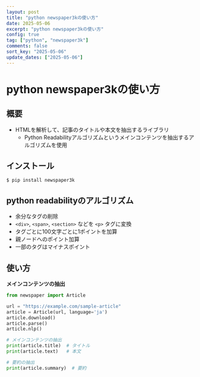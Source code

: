 ```yaml
---
layout: post
title: "python newspaper3kの使い方"
date: 2025-05-06
excerpt: "python newspaper3kの使い方"
config: true
tag: ["python", "newspaper3k"]
comments: false
sort_key: "2025-05-06"
update_dates: ["2025-05-06"]
---
```


# python newspaper3kの使い方

## 概要
 - HTMLを解析して、記事のタイトルや本文を抽出するライブラリ
   - Python Readabilityアルゴリズムというメインコンテンツを抽出するアルゴリズムを使用

## インストール

```console
$ pip install newspaper3k
```

## python readabilityのアルゴリズム
 - 余分なタグの削除
 - `<div>`, `<span>`, `<section>` などを `<p>` タグに変換
 - タグごとに100文字ごとに1ポイントを加算
 - 親ノードへのポイント加算
 - 一部のタグはマイナスポイント

## 使い方

**メインコンテンツの抽出**

```python
from newspaper import Article

url = "https://example.com/sample-article"
article = Article(url, language='ja')
article.download()
article.parse()
article.nlp()

# メインコンテンツの抽出
print(article.title)  # タイトル
print(article.text)   # 本文

# 要約の抽出
print(article.summary)  # 要約
```
